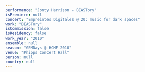 ```yaml
---
performance: "Jonty Harrison - BEASTory"
isPremiere: null
concert: "Empreintes Digitales @ 20: music for dark spaces"
work: "BEASTory"
isCommission: false
isResidency: false
work_year: "2010"
ensemble: null
season: "GEMDays @ HCMF 2010"
venue: "Phipps Concert Hall"
person: null
country: null
---
```


